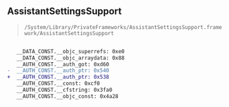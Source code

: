 ## AssistantSettingsSupport

> `/System/Library/PrivateFrameworks/AssistantSettingsSupport.framework/AssistantSettingsSupport`

```diff

   __DATA_CONST.__objc_superrefs: 0xe0
   __DATA_CONST.__objc_arraydata: 0x88
   __AUTH_CONST.__auth_got: 0xd60
-  __AUTH_CONST.__auth_ptr: 0x540
+  __AUTH_CONST.__auth_ptr: 0x538
   __AUTH_CONST.__const: 0xcf0
   __AUTH_CONST.__cfstring: 0x3fa0
   __AUTH_CONST.__objc_const: 0x4a28

```
